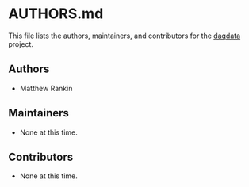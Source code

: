 # AUTHORS.md

This file lists the authors, maintainers, and contributors for the
[daqdata][] project.

## Authors
- Matthew Rankin

## Maintainers
- None at this time.

## Contributors
- None at this time.

[daqdata]: https://github.com/gotmc/daqdata
